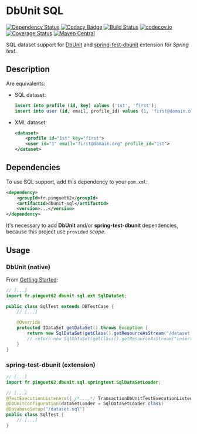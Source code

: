 # DbUnit SQL

[![Dependency Status](https://www.versioneye.com/user/projects/587a72a2de66c8004cdac018/badge.svg?style=flat)](https://www.versioneye.com/user/projects/587a72a2de66c8004cdac018)
[![Codacy Badge](https://api.codacy.com/project/badge/Grade/f47a566d60f549c38b4ac4e72e06183d)](https://www.codacy.com/app/pinguet62/dbunit-sql?utm_source=github.com&amp;utm_medium=referral&amp;utm_content=pinguet62/dbunit-sql&amp;utm_campaign=Badge_Grade)
[![Build Status](https://travis-ci.org/pinguet62/dbunit-sql.svg?branch=master)](https://travis-ci.org/pinguet62/dbunit-sql)
[![codecov.io](https://codecov.io/github/pinguet62/dbunit-sql/coverage.svg?branch=master)](https://codecov.io/github/pinguet62/dbunit-sql?branch=master)
[![Coverage Status](https://coveralls.io/repos/github/pinguet62/dbunit-sql/badge.svg?branch=master)](https://coveralls.io/github/pinguet62/dbunit-sql?branch=master)
[![Maven Central](https://maven-badges.herokuapp.com/maven-central/fr.pinguet62/dbunit-sql/badge.svg)](https://maven-badges.herokuapp.com/maven-central/fr.pinguet62/dbunit-sql)

SQL dataset support for [DbUnit](http://dbunit.sourceforge.net) and [spring-test-dbunit](https://springtestdbunit.github.io/spring-test-dbunit) extension for *Spring test*.

## Description

Are equivalents:

* SQL dataset:
	
	```sql
	insert into profile (id, key) values ('1st', 'first');
	insert into user (id, email, profile_id) values (1, 'first@domain.org', '1st');
	```

* XML dataset:
	
	```xml
	<dataset>
		<profile id="1st" key="first">
		<user id="1" email="first@domain.org" profile_id="1st">
	</dataset>
	```

## Dependencies

To use SQL support, add this dependency to your `pom.xml`:
```xml
<dependency>
	<groupId>fr.pinguet62</groupId>
	<artifactId>dbunit-sql</artifactId>
	<version>...</version>
</dependency>
```

It's necessary to add **DbUnit** and/or **spring-test-dbunit** dependencies, because this project use `provided` *scope*.

## Usage

### DbUnit (native)

From [Getting Started](http://dbunit.sourceforge.net/howto.html#Step_2:_Extend_a_DBTestCase_class):

```java
// [...]
import fr.pinguet62.dbunit.sql.ext.SqlDataSet;

public class SqlTest extends DBTestCase {
	// [...]

	@Override
	protected IDataSet getDataSet() throws Exception {
		return new SqlDataSet(getClass().getResourceAsStream("/dataset.sql"));
		// return new SqlDataSet(getClass().getResourceAsStream("insert into profile (id, key) values ('1st', 'first');"));
	}
}
```

### spring-test-dbunit (extension)

```java
// [...]
import fr.pinguet62.dbunit.sql.springtest.SqlDataSetLoader;

// [...]
@TestExecutionListeners({ /*...,*/ TransactionDbUnitTestExecutionListener.class })
@DbUnitConfiguration(dataSetLoader = SqlDataSetLoader.class)
@DatabaseSetup("/dataset.sql")
public class SqlTest {
	// [...]
}
```